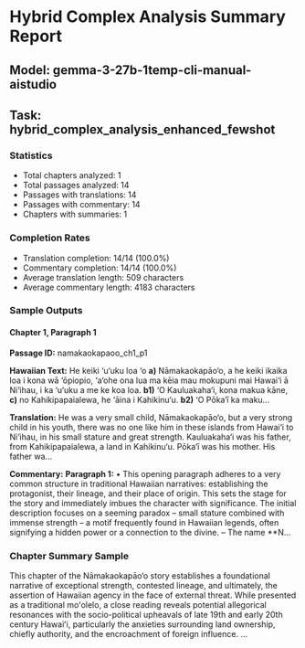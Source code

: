 # Hybrid Complex Analysis Summary Report
## Model: gemma-3-27b-1temp-cli-manual-aistudio
## Task: hybrid_complex_analysis_enhanced_fewshot

### Statistics
- Total chapters analyzed: 1
- Total passages analyzed: 14
- Passages with translations: 14
- Passages with commentary: 14
- Chapters with summaries: 1

### Completion Rates
- Translation completion: 14/14 (100.0%)
- Commentary completion: 14/14 (100.0%)
- Average translation length: 509 characters
- Average commentary length: 4183 characters

### Sample Outputs

#### Chapter 1, Paragraph 1
**Passage ID:** namakaokapaoo_ch1_p1

**Hawaiian Text:**
He keiki ‘u‘uku loa ‘o **a)** Nāmakaokapāo‘o, a he  keiki ikaika loa i kona wā ‘ōpiopio, ‘a‘ohe ona lua  ma kēia mau mokupuni mai Hawai‘i ā Ni‘ihau, i ka  ‘u‘uku a me ke koa loa. **b1)** ‘O Kauluakaha‘i, kona   makua kāne, **c)** no Kahikipapaialewa, he ‘āina i  Kahikinu‘u. **b2)** ‘O Pōka‘ī ka maku...

**Translation:**
He was a very small child, Nāmakaokapāo‘o, but a very strong child in his youth, there was no one like him in these islands from Hawai‘i to Ni‘ihau, in his small stature and great strength. Kauluakaha‘i was his father, from Kahikipapaialewa, a land in Kahikinu‘u. Pōka‘ī was his mother. His father wa...

**Commentary:**
**Paragraph 1:**
• This opening paragraph adheres to a very common structure in traditional Hawaiian narratives: establishing the protagonist, their lineage, and their place of origin. This sets the stage for the story and immediately imbues the character with significance. The initial description focuses on a seeming paradox – small stature combined with immense strength – a motif frequently found in Hawaiian legends, often signifying a hidden power or a connection to the divine.
– The name **N...

### Chapter Summary Sample
This chapter of the Nāmakaokapāo‘o story establishes a foundational narrative of exceptional strength, contested lineage, and ultimately, the assertion of Hawaiian agency in the face of external threat. While presented as a traditional moʻolelo, a close reading reveals potential allegorical resonances with the socio-political upheavals of late 19th and early 20th century Hawaiʻi, particularly the anxieties surrounding land ownership, chiefly authority, and the encroachment of foreign influence. ...